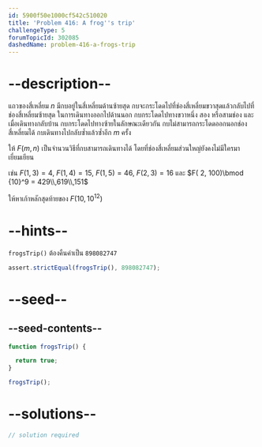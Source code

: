 ```yaml
---
id: 5900f50e1000cf542c510020
title: 'Problem 416: A frog''s trip'
challengeType: 5
forumTopicId: 302085
dashedName: problem-416-a-frogs-trip
---
```


# --description--

แถวของสี่เหลี่ยม $n$ มีกบอยู่ในสี่เหลี่ยมด้านซ้ายสุด กบจะกระโดดไปที่ช่องสี่เหลี่ยมขวาสุดแล้วกลับไปที่ช่องสี่เหลี่ยมซ้ายสุด ในการเดินทางออกไปด้านนอก กบกระโดดไปทางขวาหนึ่ง สอง หรือสามช่อง และเมื่อเดินทางกลับบ้าน กบกระโดดไปทางซ้ายในลักษณะเดียวกัน กบไม่สามารถกระโดดออกนอกช่องสี่เหลี่ยมได้ กบเดินทางไปกลับซ้ำแล้วซ้ำอีก $m$ ครั้ง

ให้ $F(m, n)$ เป็นจำนวนวิธีที่กบสามารถเดินทางได้ โดยที่ช่องสี่เหลี่ยมส่วนใหญ่ยังคงไม่มีใครมาเยี่ยมเยียน

เช่น $F(1, 3) = 4$, $F(1, 4) = 15$, $F(1, 5) = 46$, $F(2, 3) = 16$ และ $F( 2, 100)\bmod {10}^9 = 429\\,619\\,151$

ให้หาเก้าหลักสุดท้ายของ $F(10, {10}^{12})$

# --hints--

`frogsTrip()` ต้องคืนค่าเป็น `898082747`

```js
assert.strictEqual(frogsTrip(), 898082747);
```

# --seed--

## --seed-contents--

```js
function frogsTrip() {

  return true;
}

frogsTrip();
```

# --solutions--

```js
// solution required
```
